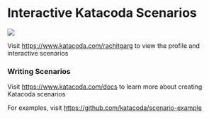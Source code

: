 # Interactive Katacoda Scenarios

[![](http://shields.katacoda.com/katacoda/rachitgarg/count.svg)](https://www.katacoda.com/rachitgarg "Get your profile on Katacoda.com")

Visit https://www.katacoda.com/rachitgarg to view the profile and interactive scenarios

### Writing Scenarios
Visit https://www.katacoda.com/docs to learn more about creating Katacoda scenarios

For examples, visit https://github.com/katacoda/scenario-example
